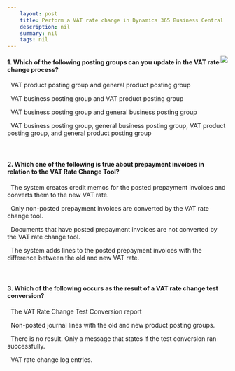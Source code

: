 ```yaml
---
    layout: post
    title: Perform a VAT rate change in Dynamics 365 Business Central  
    description: nil
    summary: nil
    tags: nil
---
```



 <a target="_blank" href="https://docs.microsoft.com/en-us/learn/modules/rate-change-dynamics-365-business-central/4-check/"><i class="fas fa-external-link-alt"></i> </a>
 <img align="right" src="https://docs.microsoft.com/en-us/learn/achievements/rate-change-dynamics-365-business-central.svg">
####  1. Which of the following posting groups can you update in the VAT rate change process?


<i class='fas fa-check-square' style='color: Dodgerblue;'></i> &nbsp;&nbsp;VAT product posting group and general product posting group

<i class='far fa-square'></i> &nbsp;&nbsp;VAT business posting group and VAT product posting group

<i class='far fa-square'></i> &nbsp;&nbsp;VAT business posting group and general business posting group

<i class='far fa-square'></i> &nbsp;&nbsp;VAT business posting group, general business posting group, VAT product posting group, and general product posting group
<br />
<br />
<br />

####  2. Which one of the following is true about prepayment invoices in relation to the VAT Rate Change Tool?


<i class='far fa-square'></i> &nbsp;&nbsp;The system creates credit memos for the posted prepayment invoices and converts them to the new VAT rate.

<i class='far fa-square'></i> &nbsp;&nbsp;Only non-posted prepayment invoices are converted by the VAT rate change tool.

<i class='fas fa-check-square' style='color: Dodgerblue;'></i> &nbsp;&nbsp;Documents that have posted prepayment invoices are not converted by the VAT rate change tool.

<i class='far fa-square'></i> &nbsp;&nbsp;The system adds lines to the posted prepayment invoices with the difference between the old and new VAT rate.
<br />
<br />
<br />

####  3. Which of the following occurs as the result of a VAT rate change test conversion?


<i class='far fa-square'></i> &nbsp;&nbsp;The VAT Rate Change Test Conversion report

<i class='far fa-square'></i> &nbsp;&nbsp;Non-posted journal lines with the old and new product posting groups.

<i class='far fa-square'></i> &nbsp;&nbsp;There is no result. Only a message that states if the test conversion ran successfully.

<i class='fas fa-check-square' style='color: Dodgerblue;'></i> &nbsp;&nbsp;VAT rate change log entries.
<br />
<br />
<br />
